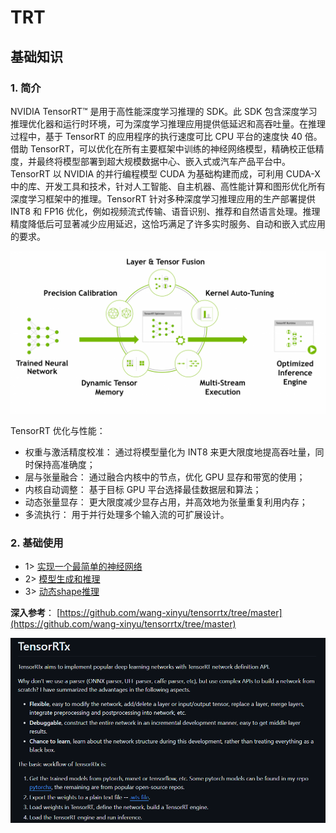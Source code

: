 # TRT
## 基础知识

### 1. 简介
NVIDIA TensorRT™ 是用于高性能深度学习推理的 SDK。此 SDK 包含深度学习推理优化器和运行时环境，可为深度学习推理应用提供低延迟和高吞吐量。在推理过程中，基于 TensorRT 的应用程序的执行速度可比 CPU 平台的速度快 40 倍。借助 TensorRT，可以优化在所有主要框架中训练的神经网络模型，精确校正低精度，并最终将模型部署到超大规模数据中心、嵌入式或汽车产品平台中。TensorRT 以 NVIDIA 的并行编程模型 CUDA 为基础构建而成，可利用 CUDA-X 中的库、开发工具和技术，针对人工智能、自主机器、高性能计算和图形优化所有深度学习框架中的推理。TensorRT 针对多种深度学习推理应用的生产部署提供 INT8 和 FP16 优化，例如视频流式传输、语音识别、推荐和自然语言处理。推理精度降低后可显著减少应用延迟，这恰巧满足了许多实时服务、自动和嵌入式应用的要求。

![](./workspace/trt-info.png)

TensorRT 优化与性能：

- 权重与激活精度校准： 通过将模型量化为 INT8 来更大限度地提高吞吐量，同时保持高准确度；
- 层与张量融合： 通过融合内核中的节点，优化 GPU 显存和带宽的使用；
- 内核自动调整： 基于目标 GPU 平台选择最佳数据层和算法；
- 动态张量显存： 更大限度减少显存占用，并高效地为张量重复利用内存；
- 多流执行：     用于并行处理多个输入流的可扩展设计。

### 2. 基础使用

- 1> [实现一个最简单的神经网络](https://github.com/cvdong/TRT/blob/main/Tensorrt%20%E5%9F%BA%E7%A1%80%E7%9F%A5%E8%AF%86/src/base_src_1.cpp)
- 2> [模型生成和推理](https://github.com/cvdong/TRT/blob/main/Tensorrt%20%E5%9F%BA%E7%A1%80%E7%9F%A5%E8%AF%86/src/base_src_2.cpp)
- 3> [动态shape推理](https://github.com/cvdong/TRT/blob/main/Tensorrt%20%E5%9F%BA%E7%A1%80%E7%9F%A5%E8%AF%86/src/base_src_3.cpp)

**深入参考**： [https://github.com/wang-xinyu/tensorrtx/tree/master](https://github.com/wang-xinyu/tensorrtx/tree/master)

![Alt text](./workspace/tensorRTx.jpg)